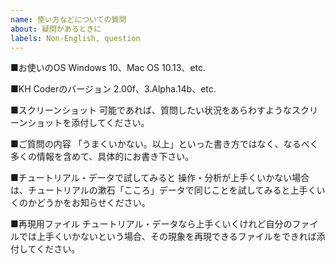 ```yaml
---
name: 使い方などについての質問
about: 疑問があるときに
labels: Non-English, question
---
```


<!--
※以下のテンプレート（雛形）を編集して、質問内容をお書きください。この入力欄の左上の角あたりにある「Preview」ボタンをクリックすると、この投稿がどんなふうに表示されるか確認できます。

本掲示板（Issues）はユーザー同士の助け合いの場という位置づけです。何を疑問に思っているのかを分かりやすく、詳しくお書きいただくほど、応答を得られる可能性が高くなります。

もし確実に応答を得たい場合は、㈱SCREEN アドバンストシステムソリューションズ様ご提供の「KH Coderサポートパッケージ」（Pro Edition以上）を購入することで、 同社のQ & A対応を利用できます。
https://www.screen.co.jp/as/solution/khcoder

なお、質問しなくても以下のページを閲覧・検索すると解決するかもしれません。

「よくある質問」
https://khcoder.net/FAQ.html

既存のIssue
https://github.com/ko-ichi-h/khcoder/issues?q=is%3Aissue

旧掲示板：
https://khcoder.info/cgi-bin/bbs_khn/khcf.cgi
-->

■お使いのOS
Windows 10、Mac OS 10.13、etc.

■KH Coderのバージョン
2.00f、3.Alpha.14b、etc.

■スクリーンショット
可能であれば、質問したい状況をあらわすようなスクリーンショットを添付してください。

■ご質問の内容
「うまくいかない。以上」といった書き方ではなく、なるべく多くの情報を含めて、具体的にお書き下さい。

■チュートリアル・データで試してみると
操作・分析が上手くいかない場合は、チュートリアルの漱石「こころ」データで同じことを試してみると上手くいくのかどうかをお知らせください。

■再現用ファイル
チュートリアル・データなら上手くいくけれど自分のファイルでは上手くいかないという場合、その現象を再現できるファイルをできれば添付してください。

<!--
このIssueにお書きいただいた疑問等が解決したときには，このIssueを「Close」してください。

またIssueの新規作成時には、「○○先生」「○○さま」のように、特定の人だけに宛てて書くような書き出しは避けて下さい。この「Issues」は誰でも返信・議論できる場であり，開発者以外の方にも積極的に質問への返信をご投稿いただければと願っています。新規作成時には，宛名はなしでかまわないと思いますし，書きたい場合は「○○さま，皆さま」のようにしていただければと存じます。Issueを新規作成した後，議論が始まってからは，返信先を明示したい場合もあるでしょうから，必要に応じて宛名をお書きください。
-->
